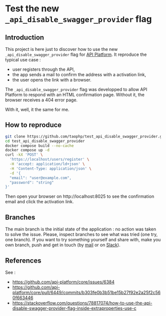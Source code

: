 # Test the new `_api_disable_swagger_provider` flag

## Introduction
This project is here just to discover how to use the new `_api_disable_swagger_provider` flag for [API Platform](https://api-platform.com).
It reproduce the typical use case :
- user registers through the API,
- the app sends a  mail to confirm the address with a activation link,
- the user opens the link with a browser.

The `_api_disable_swagger_provider` flag was developped to allow API Platform to respond with an HTML confirmation page.
Without it, the browser receives a 404 error page.

With it, well, it the same for me.

## How to reproduce
``` bash
git clone https://github.com/taophp/test_api_disable_swagger_provider.git
cd test_api_disable_swagger_provider
docker compose build --no-cache
docker compose up -d
curl -kX 'POST' \
  'https://localhost/users/register' \
  -H 'accept: application/ld+json' \
  -H 'Content-Type: application/json' \
  -d '{
  "email": "user@example.com",
  "password": "string"
}'
```
Then open your browser on http://localhost:8025 to see the confirmation email and click the activation link.

## Branches
The main branch is the initial state of the application : no action was taken to solve the issue.
Please, inspect branches to see what was tried (one try, one branch).
If you want to try something yourself and share with, make you own branch, push and get in touch (by [mail](mailto:mail@stephanemourey.fr) or on [Slack](https://symfony-devs.slack.com/archives/C39FKU9AL/p1722507207623139)).

## References
See :
- https://github.com/api-platform/core/issues/6384
- https://github.com/api-platform/core/pull/6449/commits/b303fe0b3b51be15b27f92e2a25f2c560f663446
- https://stackoverflow.com/questions/78817074/how-to-use-the-api-disable-swagger-provider-flag-inside-extraproperties-use-c
